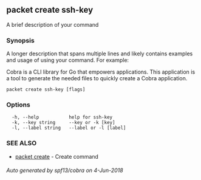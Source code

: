 ## packet create ssh-key

A brief description of your command

### Synopsis

A longer description that spans multiple lines and likely contains examples
and usage of using your command. For example:

Cobra is a CLI library for Go that empowers applications.
This application is a tool to generate the needed files
to quickly create a Cobra application.

```
packet create ssh-key [flags]
```

### Options

```
  -h, --help           help for ssh-key
  -k, --key string     --key or -k [key]
  -l, --label string   --label or -l [label]
```

### SEE ALSO

* [packet create](packet_create.md)	 - Create command

###### Auto generated by spf13/cobra on 4-Jun-2018

